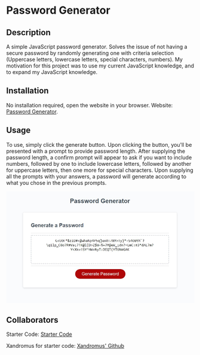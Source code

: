 # Password Generator

## Description

A simple JavaScript password generator. Solves the issue of not having a secure password by randomly generating one with criteria selection (Uppercase letters, lowercase letters, special characters, numbers). My motivation for this project was to use my current JavaScript knowledge, and to expand my JavaScript knowledge.

## Installation

No installation required, open the website in your browser. Website: [Password Generator](https://norklas.github.io/siberian-fluff/).

## Usage

To use, simply click the generate button. Upon clicking the button, you'll be presented with a prompt to provide password length. After supplying the password length, a confirm prompt will appear to ask if you want to include numbers, followed by one to include lowercase letters, followed by another for uppercase letters, then one more for special characters. Upon supplying all the prompts with your answers, a password will generate according to what you chose in the previous prompts.

![Website screenshot](./assets/images/website-screenshot.jpg)

## Collaborators

Starter Code: [Starter Code](https://github.com/coding-boot-camp/friendly-parakeet)

Xandromus for starter code: [Xandromus' Github](https://github.com/Xandromus)
